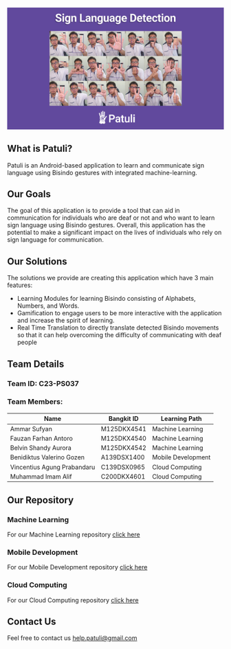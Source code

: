 <p align="center">
    <img src="https://raw.githubusercontent.com/Patuli-Pahlawan-Tuli/Patuli-ML/main/preview.png" alt="Preview">
</p>

## What is Patuli?
Patuli is an Android-based application to learn and communicate sign language using Bisindo gestures with integrated machine-learning. 

## Our Goals

The goal of this application is to provide a tool that can aid in communication for individuals who are deaf or not and who want to learn sign language using Bisindo gestures. Overall, this application has the potential to make a significant impact on the lives of individuals who rely on sign language for communication.

## Our Solutions

The solutions we provide are creating this application which have 3 main features:
- Learning Modules for learning Bisindo consisting of Alphabets, Numbers, and Words.
- Gamification to engage users to be more interactive with the application and increase the spirit of learning.
- Real Time Translation to directly translate detected Bisindo movements so that it can help overcoming the difficulty of communicating with deaf people

## Team Details

### Team ID: C23-PS037

### Team Members:

| Name                       | Bangkit ID  | Learning Path      |
| ---------------------------| ----------- | ------------------ |
| Ammar Sufyan               | M125DKX4541 | Machine Learning   |
| Fauzan Farhan Antoro       | M125DKX4540 | Machine Learning   |
| Belvin Shandy Aurora       | M125DKX4542 | Machine Learning   |
| Benidiktus Valerino Gozen  | A139DSX1400 | Mobile Development |
| Vincentius Agung Prabandaru| C139DSX0965 | Cloud Computing    |
| Muhammad Imam Alif         | C200DKX4601 | Cloud Computing    |

## Our Repository

### Machine Learning

For our Machine Learning repository [click here](https://github.com/Patuli-Pahlawan-Tuli/Patuli-ML)

### Mobile Development

For our Mobile Development repository [click here](https://github.com/Patuli-Pahlawan-Tuli/Patuli-Android)

### Cloud Computing

For our Cloud Computing repository [click here](https://github.com/Patuli-Pahlawan-Tuli/Patuli-Cloud)

## Contact Us

Feel free to contact us [help.patuli@gmail.com](mailto:help.patuli@gmail.com)
